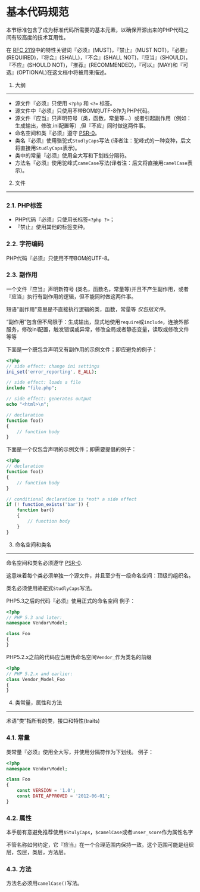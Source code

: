 基本代码规范
=====================

本节标准包含了成为标准代码所需要的基本元素，以确保开源出来的PHP代码之间有较高度的技术互用性。

在 [RFC 2119][]中的特性关键词『必须』(MUST)，『禁止』(MUST NOT)，『必要』(REQUIRED)，『将会』(SHALL)，『不会』(SHALL NOT)，『应当』(SHOULD)，『不应』(SHOULD NOT)，『推荐』(RECOMMENDED)，『可以』(MAY)和『可选』(OPTIONAL)在这文档中将被用来描述。

[RFC 2119]: http://www.ietf.org/rfc/rfc2119.txt
[PSR-0]: https://github.com/hfcorriez/fig-standards/blob/zh_CN/接受/PSR-0.md

1. 大纲
-----------

- 源文件『必须』只使用 `<?php` 和 `<?=` 标签。
- 源文件中『必须』只使用不带BOM的UTF-8作为PHP代码。
- 源文件『应当』只声明符号（类，函数，常量等...）或者引起副作用（例如：生成输出，修改.ini配置等）,但『不应』同时做这两件事。
- 命名空间和类『必须』遵守 [PSR-0][]。
- 类名『必须』使用骆驼式`StudlyCaps`写法 (译者注：驼峰式的一种变种，后文将直接用`StudlyCaps`表示)。
- 类中的常量『必须』使用全大写和下划线分隔符。
- 方法名『必须』使用驼峰式`cameCase`写法(译者注：后文将直接用`camelCase`表示)。

2. 文件
--------

### 2.1. PHP标签

- PHP代码『必须』只使用长标签`<?php ?>`；
- 『禁止』使用其他的标签变种。

### 2.2. 字符编码

PHP代码『必须』只使用不带BOM的UTF-8。

### 2.3. 副作用

一个文件『应当』声明新符号 (类名，函数名，常量等)并且不产生副作用，或者『应当』执行有副作用的逻辑，但不能同时做这两件事。

短语"副作用"意思是不直接执行逻辑的类，函数，常量等 *仅包括文件*。

“副作用”包含但不局限于：生成输出，显式地使用`require`或`include`，连接外部服务，修改ini配置，触发错误或异常，修改全局或者静态变量，读取或修改文件等等

下面是一个既包含声明又有副作用的示例文件；即应避免的例子：

```php
<?php
// side effect: change ini settings
ini_set('error_reporting', E_ALL);

// side effect: loads a file
include "file.php";

// side effect: generates output
echo "<html>\n";

// declaration
function foo()
{
    // function body
}
```

下面是一个仅包含声明的示例文件；即需要提倡的例子：

```php
<?php
// declaration
function foo()
{
    // function body
}

// conditional declaration is *not* a side effect
if (! function_exists('bar')) {
    function bar()
    {
        // function body
    }
}
```


3. 命名空间和类名
----------------------------

命名空间和类名必须遵守 [PSR-0][].

这意味着每个类必须单独一个源文件，并且至少有一级命名空间：顶级的组织名。

类名必须使用骆驼式`StudlyCaps`写法。

PHP5.3之后的代码『必须』使用正式的命名空间
例子：

```php
<?php
// PHP 5.3 and later:
namespace Vendor\Model;

class Foo
{
}
```

PHP5.2.x之前的代码应当用伪命名空间`Vendor_`作为类名的前缀

```php
<?php
// PHP 5.2.x and earlier:
class Vendor_Model_Foo
{
}
```

4. 类常量，属性和方法
-------------------------------------------

术语“类”指所有的类，接口和特性(traits)

### 4.1. 常量

类常量『必须』使用全大写，并使用分隔符作为下划线。
例子：

```php
<?php
namespace Vendor\Model;

class Foo
{
    const VERSION = '1.0';
    const DATE_APPROVED = '2012-06-01';
}
```

### 4.2. 属性

本手册有意避免推荐使用`$StulyCaps`，`$camelCase`或者`unser_score`作为属性名字

不管名称如何约定，它『应当』在一个合理范围内保持一致。这个范围可能是组织层，包层，类层，方法层。

### 4.3. 方法

方法名必须用`camelCase()`写法。
